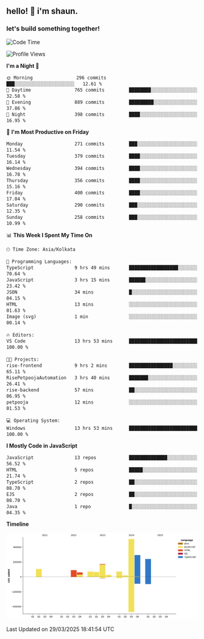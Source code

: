 ## hello! 👋 i'm shaun. 
### let's build something together!
<!--START_SECTION:waka-->
![Code Time](http://img.shields.io/badge/Code%20Time-83%20hrs%2047%20mins-blue)

![Profile Views](http://img.shields.io/badge/Profile%20Views-4-blue)

**I'm a Night 🦉** 

```text
🌞 Morning                296 commits         ███░░░░░░░░░░░░░░░░░░░░░░   12.61 % 
🌆 Daytime                765 commits         ████████░░░░░░░░░░░░░░░░░   32.58 % 
🌃 Evening                889 commits         █████████░░░░░░░░░░░░░░░░   37.86 % 
🌙 Night                  398 commits         ████░░░░░░░░░░░░░░░░░░░░░   16.95 % 
```
📅 **I'm Most Productive on Friday** 

```text
Monday                   271 commits         ███░░░░░░░░░░░░░░░░░░░░░░   11.54 % 
Tuesday                  379 commits         ████░░░░░░░░░░░░░░░░░░░░░   16.14 % 
Wednesday                394 commits         ████░░░░░░░░░░░░░░░░░░░░░   16.78 % 
Thursday                 356 commits         ████░░░░░░░░░░░░░░░░░░░░░   15.16 % 
Friday                   400 commits         ████░░░░░░░░░░░░░░░░░░░░░   17.04 % 
Saturday                 290 commits         ███░░░░░░░░░░░░░░░░░░░░░░   12.35 % 
Sunday                   258 commits         ███░░░░░░░░░░░░░░░░░░░░░░   10.99 % 
```


📊 **This Week I Spent My Time On** 

```text
🕑︎ Time Zone: Asia/Kolkata

💬 Programming Languages: 
TypeScript               9 hrs 49 mins       ██████████████████░░░░░░░   70.64 % 
JavaScript               3 hrs 15 mins       ██████░░░░░░░░░░░░░░░░░░░   23.42 % 
JSON                     34 mins             █░░░░░░░░░░░░░░░░░░░░░░░░   04.15 % 
HTML                     13 mins             ░░░░░░░░░░░░░░░░░░░░░░░░░   01.63 % 
Image (svg)              1 min               ░░░░░░░░░░░░░░░░░░░░░░░░░   00.14 % 

🔥 Editors: 
VS Code                  13 hrs 53 mins      █████████████████████████   100.00 % 

🐱‍💻 Projects: 
rise-frontend            9 hrs 2 mins        ████████████████░░░░░░░░░   65.11 % 
RisePetpoojaAutomation   3 hrs 40 mins       ███████░░░░░░░░░░░░░░░░░░   26.41 % 
rise-backend             57 mins             ██░░░░░░░░░░░░░░░░░░░░░░░   06.95 % 
petpooja                 12 mins             ░░░░░░░░░░░░░░░░░░░░░░░░░   01.53 % 

💻 Operating System: 
Windows                  13 hrs 53 mins      █████████████████████████   100.00 % 
```

**I Mostly Code in JavaScript** 

```text
JavaScript               13 repos            ██████████████░░░░░░░░░░░   56.52 % 
HTML                     5 repos             █████░░░░░░░░░░░░░░░░░░░░   21.74 % 
TypeScript               2 repos             ██░░░░░░░░░░░░░░░░░░░░░░░   08.70 % 
EJS                      2 repos             ██░░░░░░░░░░░░░░░░░░░░░░░   08.70 % 
Java                     1 repo              █░░░░░░░░░░░░░░░░░░░░░░░░   04.35 % 
```



**Timeline**

![Lines of Code chart](https://raw.githubusercontent.com/ShaunDaniel/ShaunDaniel/main/assets/bar_graph.png)


 Last Updated on 29/03/2025 18:41:54 UTC
<!--END_SECTION:waka-->
